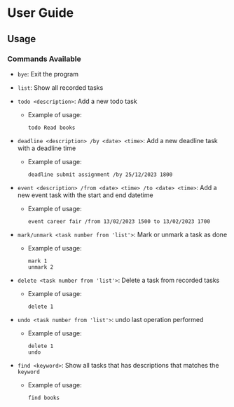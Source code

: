 # User Guide

## Usage

### Commands Available

- `bye`: Exit the program
- `list`: Show all recorded tasks


- `todo <description>`: Add a new todo task

    - Example of usage:

      ```
      todo Read books
      ```

- `deadline <description> /by <date> <time>`: Add a new deadline task with a deadline time

    - Example of usage:

      ```
      deadline submit assignment /by 25/12/2023 1800
      ```

- `event <description> /from <date> <time> /to <date> <time>`: Add a new event task with the start and end datetime

    - Example of usage:

      ```
      event career fair /from 13/02/2023 1500 to 13/02/2023 1700
        ```

- `mark/unmark <task number from 'list'>`: Mark or unmark a task as done

    - Example of usage:

      ```
      mark 1
      unmark 2
        ```

- `delete <task number from 'list'>`: Delete a task from recorded tasks

    - Example of usage:

      ```
      delete 1
      ```
- `undo <task number from 'list'>`: undo last operation performed

    - Example of usage:

      ```
      delete 1
      undo
      ```
- `find <keyword>`: Show all tasks that has descriptions that matches the `keyword`

    - Example of usage:

      ```
      find books
      ```
